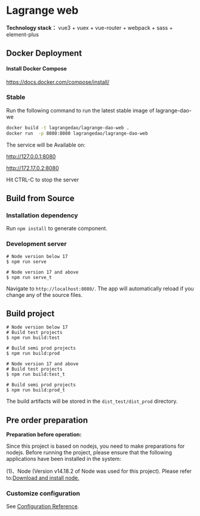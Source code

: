 # Lagrange web

**Technology stack：** vue3 + vuex + vue-router + webpack + sass + element-plus
## Docker Deployment
#### Install Docker Compose

https://docs.docker.com/compose/install/
### Stable

Run the following command to run the latest stable image of lagrange-dao-we

```bash
docker build -t lagrangedao/lagrange-dao-web .
docker run  -p 8080:8080 lagrangedao/lagrange-dao-web
```
The service will be Available on:

http://127.0.0.1:8080

http://172.17.0.2:8080

Hit CTRL-C to stop the server

## Build from Source
### Installation dependency

Run `npm install` to generate component.

### Development server

```shell
# Node version below 17
$ npm run serve

# Node version 17 and above
$ npm run serve_t
```

Navigate to `http://localhost:8080/`. The app will automatically reload if you change any of the source files.

## Build project

```shell
# Node version below 17
# Build test projects
$ npm run build:test

# Build semi prod projects
$ npm run build:prod

# Node version 17 and above
# Build test projects
$ npm run build:test_t

# Build semi prod projects
$ npm run build:prod_t
```

The build artifacts will be stored in the `dist_test/dist_prod` directory.

## Pre order preparation

**Preparation before operation:**

   Since this project is based on nodejs, you need to make preparations for nodejs. Before running the project, please ensure that the following applications have been installed in the system:

   (1)、Node (Version v14.18.2 of Node was used for this project). Please refer to:[Download and install node.](https://nodejs.org/en/download/)

### Customize configuration
See [Configuration Reference](https://cli.vuejs.org/config/).
